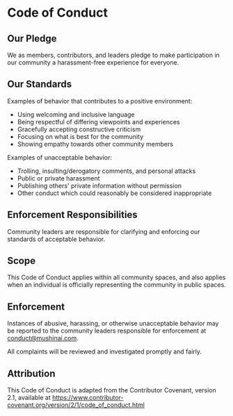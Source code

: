 # Code of Conduct

## Our Pledge

We as members, contributors, and leaders pledge to make participation in our community a harassment-free experience for everyone.

## Our Standards

Examples of behavior that contributes to a positive environment:

- Using welcoming and inclusive language
- Being respectful of differing viewpoints and experiences
- Gracefully accepting constructive criticism
- Focusing on what is best for the community
- Showing empathy towards other community members

Examples of unacceptable behavior:

- Trolling, insulting/derogatory comments, and personal attacks
- Public or private harassment
- Publishing others' private information without permission
- Other conduct which could reasonably be considered inappropriate

## Enforcement Responsibilities

Community leaders are responsible for clarifying and enforcing our standards of acceptable behavior.

## Scope

This Code of Conduct applies within all community spaces, and also applies when an individual is officially representing the community in public spaces.

## Enforcement

Instances of abusive, harassing, or otherwise unacceptable behavior may be reported to the community leaders responsible for enforcement at conduct@mushinai.com.

All complaints will be reviewed and investigated promptly and fairly.

## Attribution

This Code of Conduct is adapted from the Contributor Covenant, version 2.1, available at https://www.contributor-covenant.org/version/2/1/code_of_conduct.html